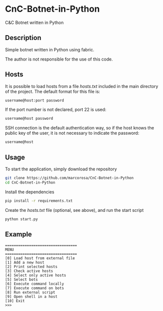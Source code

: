 # CnC-Botnet-in-Python
C&#38;C Botnet written in Python

## Description
Simple botnet written in Python using fabric. 
<p>
The author is not responsible for the use of this code.

## Hosts
It is possible to load hosts from a file _hosts.txt_ included in the main directory of the project.
The default format for this file is:
```bash
username@host:port password
```

If the port number is not declared, port 22 is used:
```bash
username@host password
```
SSH connection is the default authentication way, so if the host knows the public key of the user, it is not necessary to indicate the password:
```bash
username@host
```

## Usage
To start the application, simply download the repository
```bash
git clone https://github.com/marcorosa/CnC-Botnet-in-Python
cd CnC-Botnet-in-Python
```

Install the dependencies
```bash
pip install -r requirements.txt
```

Create the _hosts.txt_ file (optional, see above), and run the start script
```bash
python start.py
```

## Example
```
=================================
MENU
=================================
[0] Load host from external file
[1] Add a new host
[2] Print selected hosts
[3] Check active hosts
[4] Select only active hosts
[5] Select bots
[6] Execute command locally
[7] Execute command on bots
[8] Run external script
[9] Open shell in a host
[10] Exit
>>> 
```
